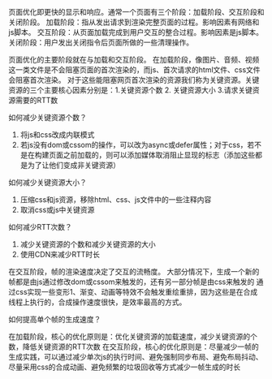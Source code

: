 页面优化即更快的显示和响应。通常一个页面有三个阶段：加载阶段、交互阶段和关闭阶段。
加载阶段：指从发出请求到渲染完整页面的过程。影响因素有网络和js脚本。
交互阶段：从页面加载完成到用户交互的整合过程。影响因素是js脚本。
关闭阶段：用户发出关闭指令后页面所做的一些清理操作。

页面优化的主要阶段就在与加载和交互阶段。
在加载阶段，像图片、音频、视频这一类文件是不会阻塞页面的首次渲染的，而js、首次请求的html文件、css文件会阻塞首次渲染。
对于这些能阻塞网页首次渲染的资源我们称为关键资源。关键资源的三个主要核心因素分别是：1.关键资源个数 2. 关键资源大小 3.请求关键资源需要的RTT数

如何减少关键资源个数？
1. 将js和css改成内联模式
2. 若js没有dom或cssom的操作，可以改为async或defer属性；对于css，若不是在构建页面之前加载的，则可以添加媒体取消阻止显现的标志（添加这些都是为了让他们变成非关键资源）

如何减少关键资源大小？
1. 压缩css和js资源，移除html、css、js文件中的一些注释内容
2. 取消css或js中关键资源

如何减少RTT次数？
1. 减少关键资源的个数和减少关键资源的大小
2. 使用CDN来减少RTT时长

在交互阶段，帧的渲染速度决定了交互的流畅度。
大部分情况下，生成一个新的帧都是由js通过修改dom或cssom来触发的，还有另一部分帧是由css来触发的
通过css实现一些变形1、渐变、动画等特效不会触发重绘重排，因为这些是在合成线程上执行的，合成操作速度很快，是效率最高的方式。

如何提高单个帧的生成速度？


在加载阶段，核心的优化原则是：优化关键资源的加载速度，减少关键资源的个数，降低关键资源的RTT次数
在交互阶段，核心的优化原则是：尽量减少一帧的生成实践，可以通过减少单次js的执行时间、避免强制同步布局、避免布局抖动、尽量采用css的合成动画、避免频繁的垃圾回收等方式减少一帧生成的时长
